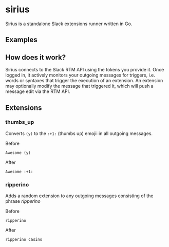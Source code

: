 # sirius

Sirius is a standalone Slack extensions runner written in Go.

## Examples

## How does it work?

Sirius connects to the Slack RTM API using the tokens you provide it. Once logged in, it actively monitors your outgoing messages for triggers, i.e. words or syntaxes that trigger the execution of an extension. An extension may optionally modify the message that triggered it, which will push a message edit via the RTM API.

## Extensions

### thumbs_up
Converts `(y)` to the `:+1:` (thumbs up) emojii in all outgoing messages.

Before
```
Awesome (y)
```

After
```
Awesome :+1:
```

### ripperino
Adds a random extension to any outgoing messages consisting of the phrase *ripperino*

Before
```
ripperino
```

After
```
ripperino casino
```
